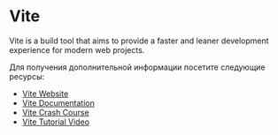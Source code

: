 # Vite

Vite is a build tool that aims to provide a faster and leaner development experience for modern web projects.

Для получения дополнительной информации посетите следующие ресурсы:

- [Vite Website](https://vitejs.dev)
- [Vite Documentation](https://vitejs.dev/guide)
- [Vite Crash Course](https://youtu.be/LQQ3CR2JTX8)
- [Vite Tutorial Video](https://www.youtube.com/watch?v=VAeRhmpcWEQ)